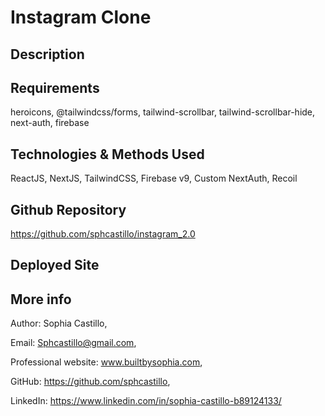 # Instagram Clone 

## Description


## Requirements

heroicons, @tailwindcss/forms, tailwind-scrollbar, tailwind-scrollbar-hide, next-auth, firebase


## Technologies & Methods Used

ReactJS, NextJS, TailwindCSS, Firebase v9, Custom NextAuth, Recoil

## Github Repository

https://github.com/sphcastillo/instagram_2.0

## Deployed Site

## More info

Author: Sophia Castillo,

Email: Sphcastillo@gmail.com,

Professional website: www.builtbysophia.com,

GitHub: https://github.com/sphcastillo,

LinkedIn: https://www.linkedin.com/in/sophia-castillo-b89124133/


